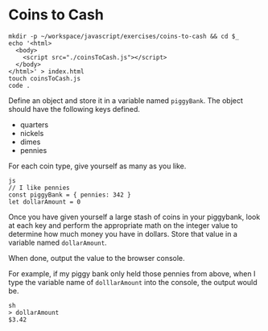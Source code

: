 # Coins to Cash

```
mkdir -p ~/workspace/javascript/exercises/coins-to-cash && cd $_
echo '<html>
  <body>
    <script src="./coinsToCash.js"></script>
  </body>
</html>' > index.html
touch coinsToCash.js
code .
```


Define an object and store it in a variable named `piggyBank`. The object should have the following keys defined.

* quarters
* nickels
* dimes
* pennies

For each coin type, give yourself as many as you like.

```
js
// I like pennies
const piggyBank = { pennies: 342 }
let dollarAmount = 0
```

Once you have given yourself a large stash of coins in your piggybank, look at each key and perform the appropriate math on the integer value to determine how much money you have in dollars. Store that value in a variable named `dollarAmount`.

When done, output the value to the browser console.

For example, if my piggy bank only held those pennies from above, when I type the variable name of `dolllarAmount` into the console, the output would be.

```
sh
> dollarAmount
$3.42
```